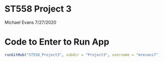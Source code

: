 ST558 Project 3
================
Michael Evans
7/27/2020

# Code to Enter to Run App

``` r
runGitHub("ST558_Project3", subdir = "Project3", username = "mrevans7")
```
